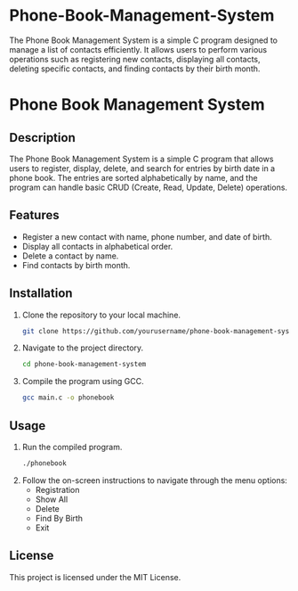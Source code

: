 # Phone-Book-Management-System
The Phone Book Management System is a simple C program designed to manage a list of contacts efficiently. It allows users to perform various operations such as registering new contacts, displaying all contacts, deleting specific contacts, and finding contacts by their birth month.
# Phone Book Management System

## Description
The Phone Book Management System is a simple C program that allows users to register, display, delete, and search for entries by birth date in a phone book. The entries are sorted alphabetically by name, and the program can handle basic CRUD (Create, Read, Update, Delete) operations.

## Features
- Register a new contact with name, phone number, and date of birth.
- Display all contacts in alphabetical order.
- Delete a contact by name.
- Find contacts by birth month.

## Installation
1. Clone the repository to your local machine.
    ```bash
    git clone https://github.com/yourusername/phone-book-management-system.git
    ```
2. Navigate to the project directory.
    ```bash
    cd phone-book-management-system
    ```
3. Compile the program using GCC.
    ```bash
    gcc main.c -o phonebook
    ```

## Usage
1. Run the compiled program.
    ```bash
    ./phonebook
    ```
2. Follow the on-screen instructions to navigate through the menu options:
    - Registration
    - Show All
    - Delete
    - Find By Birth
    - Exit

## License
This project is licensed under the MIT License.
